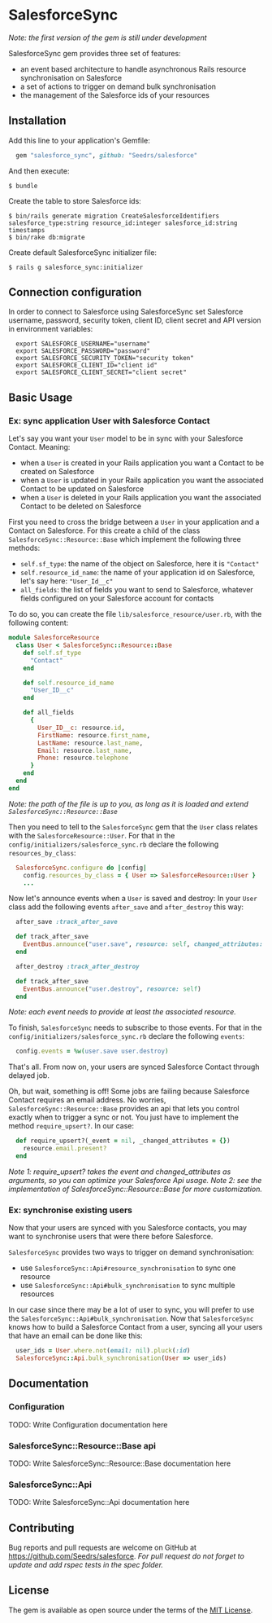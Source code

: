 # SalesforceSync

_Note: the first version of the gem is still under development_

SalesforceSync gem provides three set of features:
- an event based architecture to handle asynchronous Rails resource synchronisation on Salesforce
- a set of actions to trigger on demand bulk synchronisation
- the management of the Salesforce ids of your resources

## Installation

Add this line to your application's Gemfile:

```ruby
  gem "salesforce_sync", github: "Seedrs/salesforce"
```

And then execute:

    $ bundle

Create the table to store Salesforce ids:

    $ bin/rails generate migration CreateSalesforceIdentifiers salesforce_type:string resource_id:integer salesforce_id:string timestamps
    $ bin/rake db:migrate

Create default SalesforceSync initializer file:

    $ rails g salesforce_sync:initializer

## Connection configuration

In order to connect to Salesforce using SalesforceSync set Salesforce username, password, security token, client ID, client secret and API version in environment variables:

```
  export SALESFORCE_USERNAME="username"
  export SALESFORCE_PASSWORD="password"
  export SALESFORCE_SECURITY_TOKEN="security token"
  export SALESFORCE_CLIENT_ID="client id"
  export SALESFORCE_CLIENT_SECRET="client secret"
```

## Basic Usage

### Ex: sync application User with Salesforce Contact

Let's say you want your `User` model to be in sync with your Salesforce Contact.
Meaning:
- when a `User` is created in your Rails application you want a Contact to be created on Salesforce
- when a `User` is updated in your Rails application you want the associated Contact to be updated on Salesforce
- when a `User` is deleted in your Rails application you want the associated Contact to be deleted on Salesforce

First you need to cross the bridge between a `User` in your application and a Contact on Salesforce.
For this create a child of the class `SalesforceSync::Resource::Base` which implement the following three methods:
- `self.sf_type`: the name of the object on Salesforce, here it is `"Contact"`
- `self.resource_id_name`: the name of your application id on Salesforce, let's say here: `"User_Id__c"`
- `all_fields`: the list of fields you want to send to Salesforce, whatever fields configured on your Salesforce account for contacts

To do so, you can create the file `lib/salesforce_resource/user.rb`, with the following content:

```ruby
module SalesforceResource
  class User < SalesforceSync::Resource::Base
    def self.sf_type
      "Contact"
    end

    def self.resource_id_name
      "User_ID__c"
    end

    def all_fields
      {
        User_ID__c: resource.id,
        FirstName: resource.first_name,
        LastName: resource.last_name,
        Email: resource.last_name,
        Phone: resource.telephone
      }
    end
  end
end
```

_Note: the path of the file is up to you, as long as it is loaded and extend `SalesforceSync::Resource::Base`_

Then you need to tell to the `SalesforceSync` gem that the `User` class relates with the `SalesforceResource::User`.
For that in the `config/initializers/salesforce_sync.rb` declare the following `resources_by_class`:

```ruby
  SalesforceSync.configure do |config|
    config.resources_by_class = { User => SalesforceResource::User }
    ...
```

Now let's announce events when a `User` is saved and destroy:
In your `User` class add the following events `after_save` and `after_destroy` this way:

```ruby
  after_save :track_after_save

  def track_after_save
    EventBus.announce("user.save", resource: self, changed_attributes: changed_attributes)
  end
```

```ruby
  after_destroy :track_after_destroy

  def track_after_save
    EventBus.announce("user.destroy", resource: self)
  end
```

_Note: each event needs to provide at least the associated resource._

To finish, `SalesforceSync` needs to subscribe to those events.
For that in the `config/initializers/salesforce_sync.rb` declare the following `events`:

```ruby
  config.events = %w(user.save user.destroy)
```

That's all. From now on, your users are synced Salesforce Contact through delayed job.

Oh, but wait, something is off! Some jobs are failing because Salesforce Contact requires an email address.
No worries, `SalesforceSync::Resource::Base` provides an api that lets you control exactly when to trigger a sync or not.
You just have to implement the method `require_upsert?`.
In our case:
```ruby
  def require_upsert?(_event = nil, _changed_attributes = {})
    resource.email.present?
  end
```

_Note 1: require_upsert? takes the event and changed_attributes as arguments, so you can optimize your Salesforce Api usage._
_Note 2: see the implementation of SalesforceSync::Resource::Base for more customization._

### Ex: synchronise existing users

Now that your users are synced with you Salesforce contacts, you may want to synchronise users that were there before Salesforce.

`SalesforceSync` provides two ways to trigger on demand synchronisation:
- use `SalesforceSync::Api#resource_synchronisation` to sync one resource
- use `SalesforceSync::Api#bulk_synchronisation` to sync multiple resources

In our case since there may be a lot of user to sync, you will prefer to use the `SalesforceSync::Api#bulk_synchronisation`.
Now that `SalesforceSync` knows how to build a Salesforce Contact from a user, syncing all your users that have an email can be done like this:

```ruby
  user_ids = User.where.not(email: nil).pluck(:id)
  SalesforceSync::Api.bulk_synchronisation(User => user_ids)
```

## Documentation

### Configuration

TODO: Write Configuration documentation here

### SalesforceSync::Resource::Base api

TODO: Write SalesforceSync::Resource::Base documentation here

### SalesforceSync::Api

TODO: Write SalesforceSync::Api documentation here

## Contributing

Bug reports and pull requests are welcome on GitHub at https://github.com/Seedrs/salesforce.
_For pull request do not forget to update and add rspec tests in the spec folder._

## License

The gem is available as open source under the terms of the [MIT License](http://opensource.org/licenses/MIT).
